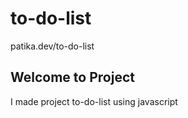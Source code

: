 # to-do-list

patika.dev/to-do-list

## Welcome to Project

I made project to-do-list using javascript
